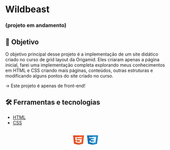 # Wildbeast
### (projeto em andamento)

## 📌 Objetivo
O objetivo principal desse projeto é a implementação de um site didático criado no curso de grid layout da Origamid. Eles criaram apenas a página inicial, farei uma implementação completa explorando meus conhecimentos em HTML e CSS criando mais páginas, conteúdos, outras estruturas e modificando alguns pontos do site criado no curso.
<P>-> Este projeto é apenas de front-end!</P>


## 🛠️ Ferramentas e tecnologias

* [HTML](https://developer.mozilla.org/pt-BR/docs/Web/HTML)
* [CSS](https://developer.mozilla.org/pt-BR/docs/Web/CSS)

<div style="display: inline_block; padding: 0 auto" align="center"><br>
  <img align="center" alt="HTML" height="30" width="40" href="#" src="https://raw.githubusercontent.com/devicons/devicon/master/icons/html5/html5-original.svg">
  <img align="center" alt="CSS" height="30" width="40" href="#" src="https://raw.githubusercontent.com/devicons/devicon/master/icons/css3/css3-original.svg">
</div>

